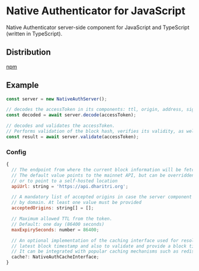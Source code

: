 # Native Authenticator for JavaScript

Native Authenticator server-side component for JavaScript and TypeScript (written in TypeScript).

## Distribution

[npm](https://www.npmjs.com/package/@terradharitri/sdk-native-auth-server)

## Example

```js
const server = new NativeAuthServer();

// decodes the accessToken in its components: ttl, origin, address, signature, blockHash & body
const decoded = await server.decode(accessToken);

// decodes and validates the accessToken.
// Performs validation of the block hash, verifies its validity, as well as origin verification
const result = await server.validate(accessToken);
```

### Config

```js
{
  // The endpoint from where the current block information will be fetched upon validation.
  // The default value points to the mainnet API, but can be overridden to be network-specific
  // or to point to a self-hosted location
  apiUrl: string = 'https://api.dharitri.org';

  // A mandatory list of accepted origins in case the server component must validate the incoming requests
  // by domain. At least one value must be provided
  acceptedOrigins: string[] = [];

  // Maximum allowed TTL from the token.
  // Default: one day (86400 seconds)
  maxExpirySeconds: number = 86400;

  // An optional implementation of the caching interface used for resolving
  // latest block timestamp and also to validate and provide a block timestamp given a certain block hash.
  // It can be integrated with popular caching mechanisms such as redis
  cache?: NativeAuthCacheInterface;
}
```
